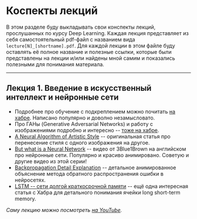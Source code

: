 ﻿# Коспекты лекций

В этом разделе буду выкладывать свои конспекты лекций, прослушанных по курсу Deep Learning. Каждая лекция представляет из себя самостоятельный pdf-файл с названием вида `lecture[N]_[shortname].pdf`. Для каждой лекции в этом файле буду оставлять её полное название и полезные ссылки, которые были представлены на лекции и/или найдены мной самим и показались полезными для понимания материала.

---

## Лекция 1. Введение в искусственный интеллект и нейронные сети

* Подробнее про обучение с подкреплением можно почитать [на хабре](https://habr.com/ru/company/otus/blog/429090/). Написано популярно и доволно незамысловато.
* Про ГАНы (Generative Adversarial Networks) и работу с изображениями подробно и интересно -- [тоже на хабре](https://habr.com/ru/company/otus/blog/429090/).
* [A Neural Algorithm of Artistic Style](https://arxiv.org/pdf/1508.06576.pdf) -- оригинальная статья про перенесение стиля с одного изображения на другое.
* [But what is a Neural Network](https://www.youtube.com/watch?v=aircAruvnKk) -- видео от 3Blue1Brown на английском про нейронные сети. Популярно и красиво анимировано. Советую и другие видео из этой серии!
* [Backpropagation Detail Explanation](https://www.youtube.com/watch?v=imV9R6AM8UI) -- детальное анимированное объяснение метода обратного распространения ошибки в нейросетях.
* [LSTM -- сети долгой краткосрочной памяти](https://habr.com/ru/company/wunderfund/blog/331310/) -- ещё одна интересная статья с Хабра для детального понимания ячейки long short-term memory.

*Саму лекцию можно посмотреть [на YouTube](https://www.youtube.com/watch?v=4JpVc-hwPlQ).*